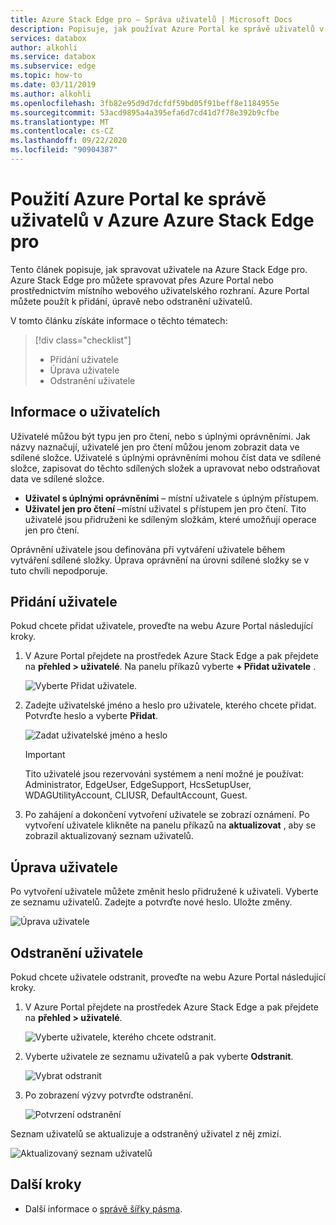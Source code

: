 ```yaml
---
title: Azure Stack Edge pro – Správa uživatelů | Microsoft Docs
description: Popisuje, jak používat Azure Portal ke správě uživatelů v Azure Stack Edge pro.
services: databox
author: alkohli
ms.service: databox
ms.subservice: edge
ms.topic: how-to
ms.date: 03/11/2019
ms.author: alkohli
ms.openlocfilehash: 3fb82e95d9d7dcfdf59bd05f91beff8e1184955e
ms.sourcegitcommit: 53acd9895a4a395efa6d7cd41d7f78e392b9cfbe
ms.translationtype: MT
ms.contentlocale: cs-CZ
ms.lasthandoff: 09/22/2020
ms.locfileid: "90904387"
---
```

# <a name="use-the-azure-portal-to-manage-users-on-your-azure-azure-stack-edge-pro"></a>Použití Azure Portal ke správě uživatelů v Azure Azure Stack Edge pro

Tento článek popisuje, jak spravovat uživatele na Azure Stack Edge pro. Azure Stack Edge pro můžete spravovat přes Azure Portal nebo prostřednictvím místního webového uživatelského rozhraní. Azure Portal můžete použít k přidání, úpravě nebo odstranění uživatelů.

V tomto článku získáte informace o těchto tématech:

> [!div class="checklist"]
> * Přidání uživatele
> * Úprava uživatele
> * Odstranění uživatele

## <a name="about-users"></a>Informace o uživatelích

Uživatelé můžou být typu jen pro čtení, nebo s úplnými oprávněními. Jak názvy naznačují, uživatelé jen pro čtení můžou jenom zobrazit data ve sdílené složce. Uživatelé s úplnými oprávněními mohou číst data ve sdílené složce, zapisovat do těchto sdílených složek a upravovat nebo odstraňovat data ve sdílené složce.

 - **Uživatel s úplnými oprávněními** – místní uživatele s úplným přístupem.
 - **Uživatel jen pro čtení** –místní uživatel s přístupem jen pro čtení. Tito uživatelé jsou přidruženi ke sdíleným složkám, které umožňují operace jen pro čtení.

Oprávnění uživatele jsou definována při vytváření uživatele během vytváření sdílené složky. Úprava oprávnění na úrovni sdílené složky se v tuto chvíli nepodporuje.

## <a name="add-a-user"></a>Přidání uživatele

Pokud chcete přidat uživatele, proveďte na webu Azure Portal následující kroky.

1. V Azure Portal přejdete na prostředek Azure Stack Edge a pak přejdete na **přehled > uživatelé**. Na panelu příkazů vyberte **+ Přidat uživatele** .

    ![Vyberte Přidat uživatele.](media/azure-stack-edge-manage-users/add-user-1.png)

2. Zadejte uživatelské jméno a heslo pro uživatele, kterého chcete přidat. Potvrďte heslo a vyberte **Přidat**.

    ![Zadat uživatelské jméno a heslo](media/azure-stack-edge-manage-users/add-user-2.png)

    > [!IMPORTANT] 
    > Tito uživatelé jsou rezervováni systémem a není možné je používat: Administrator, EdgeUser, EdgeSupport, HcsSetupUser, WDAGUtilityAccount, CLIUSR, DefaultAccount, Guest.  

3. Po zahájení a dokončení vytvoření uživatele se zobrazí oznámení. Po vytvoření uživatele klikněte na panelu příkazů na **aktualizovat** , aby se zobrazil aktualizovaný seznam uživatelů.


## <a name="modify-user"></a>Úprava uživatele

Po vytvoření uživatele můžete změnit heslo přidružené k uživateli. Vyberte ze seznamu uživatelů. Zadejte a potvrďte nové heslo. Uložte změny.
 
![Úprava uživatele](media/azure-stack-edge-manage-users/modify-user-1.png)


## <a name="delete-a-user"></a>Odstranění uživatele

Pokud chcete uživatele odstranit, proveďte na webu Azure Portal následující kroky.


1. V Azure Portal přejdete na prostředek Azure Stack Edge a pak přejdete na **přehled > uživatelé**.

    ![Vyberte uživatele, kterého chcete odstranit.](media/azure-stack-edge-manage-users/delete-user-1.png)

2. Vyberte uživatele ze seznamu uživatelů a pak vyberte **Odstranit**.  

   ![Vybrat odstranit](media/azure-stack-edge-manage-users/delete-user-2.png)

3. Po zobrazení výzvy potvrďte odstranění. 

   ![Potvrzení odstranění](media/azure-stack-edge-manage-users/delete-user-3.png)

Seznam uživatelů se aktualizuje a odstraněný uživatel z něj zmizí.

![Aktualizovaný seznam uživatelů](media/azure-stack-edge-manage-users/delete-user-4.png)


## <a name="next-steps"></a>Další kroky

- Další informace o [správě šířky pásma](azure-stack-edge-manage-bandwidth-schedules.md).
